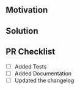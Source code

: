 <!--
Thank you for your Pull Request. Please provide a description above and review
the requirements below.

Bug fixes and new features should include tests.

Contributors guide: https://github.com/gakonst/ethers-rs/blob/master/CONTRIBUTING.md

The contributors guide includes instructions for running rustfmt and building the
documentation.
-->

## Motivation

<!--
Explain the context and why you're making that change. What is the problem
you're trying to solve? In some cases there is not a problem and this can be
thought of as being the motivation for your change.
-->

## Solution

<!--
Summarize the solution and provide any necessary context needed to understand
the code change.
-->

## PR Checklist

-   [ ] Added Tests
-   [ ] Added Documentation
-   [ ] Updated the changelog
